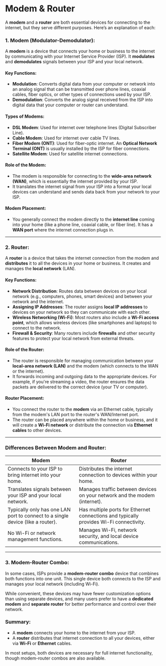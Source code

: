 # Modem & Router

A **modem** and a **router** are both essential devices for connecting to the internet, but they serve different purposes. Here’s an explanation of each:

### 1. **Modem (Modulator-Demodulator)**:
A **modem** is a device that connects your home or business to the internet by communicating with your Internet Service Provider (ISP). It **modulates** and **demodulates** signals between your ISP and your local network.

#### Key Functions:
- **Modulation**: Converts digital data from your computer or network into an analog signal that can be transmitted over phone lines, coaxial cables, fiber optics, or other types of connections used by your ISP.
- **Demodulation**: Converts the analog signal received from the ISP into digital data that your computer or router can understand.

#### Types of Modems:
- **DSL Modem**: Used for internet over telephone lines (Digital Subscriber Line).
- **Cable Modem**: Used for internet over cable TV lines.
- **Fiber Modem (ONT)**: Used for fiber-optic internet. An **Optical Network Terminal (ONT)** is usually installed by the ISP for fiber connections.
- **Satellite Modem**: Used for satellite internet connections.

#### Role of the Modem:
- The modem is responsible for connecting to the **wide-area network (WAN)**, which is essentially the internet provided by your ISP.
- It translates the internet signal from your ISP into a format your local devices can understand and sends data back from your network to your ISP.

#### Modem Placement:
- You generally connect the modem directly to the **internet line** coming into your home (like a phone line, coaxial cable, or fiber line). It has a **WAN port** where the internet connection plugs in.

---

### 2. **Router**:
A **router** is a device that takes the internet connection from the modem and **distributes** it to all the devices in your home or business. It creates and manages the **local network** (LAN).

#### Key Functions:
- **Network Distribution**: Routes data between devices on your local network (e.g., computers, phones, smart devices) and between your network and the internet.
- **Assigning IP Addresses**: The router assigns **local IP addresses** to devices on your network so they can communicate with each other.
- **Wireless Networking (Wi-Fi)**: Most routers also include a **Wi-Fi access point**, which allows wireless devices (like smartphones and laptops) to connect to the network.
- **Firewall & Security**: Many routers include **firewalls** and other security features to protect your local network from external threats.

#### Role of the Router:
- The router is responsible for managing communication between your **local-area network (LAN)** and the modem (which connects to the WAN or the internet).
- It forwards incoming and outgoing data to the appropriate devices. For example, if you're streaming a video, the router ensures the data packets are delivered to the correct device (your TV or computer).

#### Router Placement:
- You connect the router to the **modem** via an Ethernet cable, typically from the modem's LAN port to the router's WAN/Internet port.
- The router can be placed anywhere within the home or business, and it will create a **Wi-Fi network** or distribute the connection via **Ethernet cables** to other devices.

---

### Differences Between Modem and Router:
| **Modem** | **Router** |
| --- | --- |
| Connects to your ISP to bring internet into your home. | Distributes the internet connection to devices within your home. |
| Translates signals between your ISP and your local network. | Manages traffic between devices on your network and the modem (internet). |
| Typically only has one LAN port to connect to a single device (like a router). | Has multiple ports for Ethernet connections and typically provides Wi-Fi connectivity. |
| No Wi-Fi or network management functions. | Manages Wi-Fi, network security, and local device communications. |

---

### 3. **Modem-Router Combo**:
In some cases, ISPs provide a **modem-router combo** device that combines both functions into one unit. This single device both connects to the ISP and manages your local network (including Wi-Fi). 

While convenient, these devices may have fewer customization options than using separate devices, and many users prefer to have a **dedicated modem** and **separate router** for better performance and control over their network.

### Summary:
- A **modem** connects your home to the internet from your ISP.
- A **router** distributes that internet connection to all your devices, either via **Wi-Fi** or **Ethernet** cables. 

In most setups, both devices are necessary for full internet functionality, though modem-router combos are also available.
